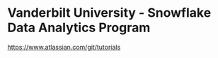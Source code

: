 # Vanderbilt University - Snowflake Data Analytics Program 

https://www.atlassian.com/git/tutorials